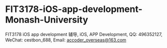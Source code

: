 # FIT3178-iOS-app-development-Monash-University
FIT3178 iOS app development 辅导, iOS, APP Development, QQ: 496352127, WeChat: cestbon_688, Email: accoder_overseas@163.com
